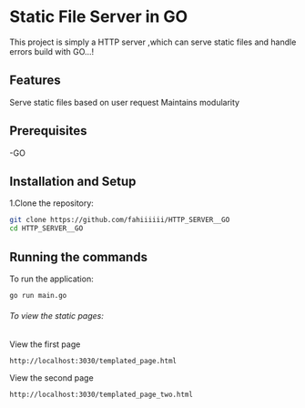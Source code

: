 # Static File Server in GO

This project is simply a HTTP server ,which can serve static files and handle errors build with GO...!

## Features
Serve static files based on user request
Maintains modularity

## Prerequisites

-GO

## Installation and Setup

1.Clone the repository:
```bash
git clone https://github.com/fahiiiiii/HTTP_SERVER__GO
cd HTTP_SERVER__GO
```
## Running the commands
To run the application:
```bash
go run main.go
```
###### To view the static pages:
View the first page
```
http://localhost:3030/templated_page.html
```

View the second page 
```
http://localhost:3030/templated_page_two.html
```